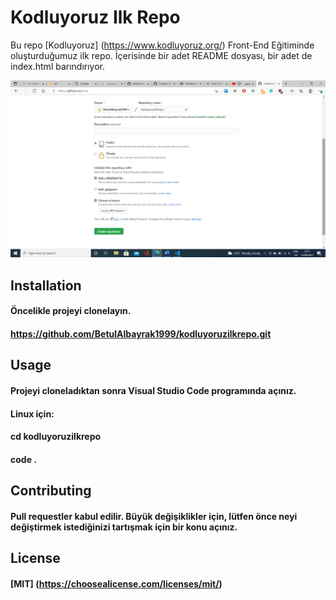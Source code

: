 # Kodluyoruz Ilk Repo
 Bu repo [Kodluyoruz] (https://www.kodluyoruz.org/) Front-End Eğitiminde oluşturduğumuz ilk repo. İçerisinde bir adet README dosyası, bir adet de index.html barındırıyor.

![Image](/kodluyoruz.png)

## Installation
 #### Öncelikle projeyi clonelayın.
 #### https://github.com/BetulAlbayrak1999/kodluyoruzilkrepo.git


## Usage
 #### Projeyi cloneladıktan sonra Visual Studio Code programında açınız.
 #### Linux için:
 #### cd kodluyoruzilkrepo
 #### code .


## Contributing
#### Pull requestler kabul edilir. Büyük değişiklikler için, lütfen önce neyi değiştirmek istediğinizi tartışmak için bir konu açınız.

## License
#### [MIT] (https://choosealicense.com/licenses/mit/)
